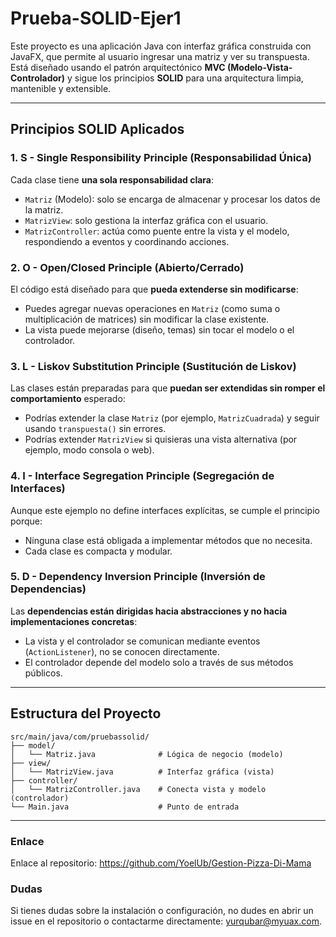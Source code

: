 # Prueba-SOLID-Ejer1

Este proyecto es una aplicación Java con interfaz gráfica construida con JavaFX, que permite al usuario ingresar una matriz y ver su transpuesta. Está diseñado usando el patrón arquitectónico **MVC (Modelo-Vista-Controlador)** y sigue los principios **SOLID** para una arquitectura limpia, mantenible y extensible.

---

## Principios SOLID Aplicados

### 1. **S - Single Responsibility Principle (Responsabilidad Única)**
Cada clase tiene **una sola responsabilidad clara**:

- `Matriz` (Modelo): solo se encarga de almacenar y procesar los datos de la matriz.
- `MatrizView`: solo gestiona la interfaz gráfica con el usuario.
- `MatrizController`: actúa como puente entre la vista y el modelo, respondiendo a eventos y coordinando acciones.

### 2. **O - Open/Closed Principle (Abierto/Cerrado)**
El código está diseñado para que **pueda extenderse sin modificarse**:

- Puedes agregar nuevas operaciones en `Matriz` (como suma o multiplicación de matrices) sin modificar la clase existente.
- La vista puede mejorarse (diseño, temas) sin tocar el modelo o el controlador.

### 3. **L - Liskov Substitution Principle (Sustitución de Liskov)**
Las clases están preparadas para que **puedan ser extendidas sin romper el comportamiento** esperado:

- Podrías extender la clase `Matriz` (por ejemplo, `MatrizCuadrada`) y seguir usando `transpuesta()` sin errores.
- Podrías extender `MatrizView` si quisieras una vista alternativa (por ejemplo, modo consola o web).

### 4. **I - Interface Segregation Principle (Segregación de Interfaces)**
Aunque este ejemplo no define interfaces explícitas, se cumple el principio porque:

- Ninguna clase está obligada a implementar métodos que no necesita.
- Cada clase es compacta y modular.

### 5. **D - Dependency Inversion Principle (Inversión de Dependencias)**
Las **dependencias están dirigidas hacia abstracciones y no hacia implementaciones concretas**:

- La vista y el controlador se comunican mediante eventos (`ActionListener`), no se conocen directamente.
- El controlador depende del modelo solo a través de sus métodos públicos.

---

## Estructura del Proyecto

```
src/main/java/com/pruebassolid/
├── model/
│   └── Matriz.java              # Lógica de negocio (modelo)
├── view/
│   └── MatrizView.java          # Interfaz gráfica (vista)
├── controller/
│   └── MatrizController.java    # Conecta vista y modelo (controlador)
└── Main.java                    # Punto de entrada
```

---


### Enlace

Enlace al repositorio: https://github.com/YoelUb/Gestion-Pizza-Di-Mama


### Dudas

Si tienes dudas sobre la instalación o configuración, no dudes en abrir un issue en el repositorio o contactarme directamente: yurqubar@myuax.com.

